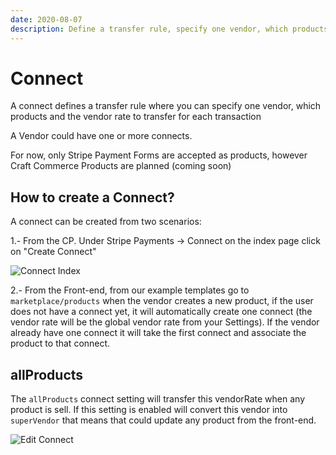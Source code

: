 ```yaml
---
date: 2020-08-07
description: Define a transfer rule, specify one vendor, which products, the vendor rate to transfer for each transaction
---
```


# Connect

A connect defines a transfer rule where you can specify one vendor, which products and the vendor rate to transfer for each transaction

A Vendor could have one or more connects.

For now, only Stripe Payment Forms are accepted as products, however Craft Commerce Products are planned (coming soon)

## How to create a Connect?

A connect can be created from two scenarios:

1.- From the CP. Under Stripe Payments → Connect on the index page click on "Create Connect"

![Connect Index](https://enupal.com/assets/docs/enupal-stripe-connect-6.png)

2.- From the Front-end, from our example templates go to `marketplace/products` when the vendor creates a new product, if the user does not have a connect yet, it will automatically create one connect (the vendor rate will be the global vendor rate from your Settings). If the vendor already have one connect it will take the first connect and associate the product to that connect.
 
## allProducts

The `allProducts` connect setting will transfer this vendorRate when any product is sell. If this setting is enabled will convert this vendor into `superVendor` that means that could update any product from the front-end.


![Edit Connect](https://enupal.com/assets/docs/enupal-stripe-connect-7.png)
